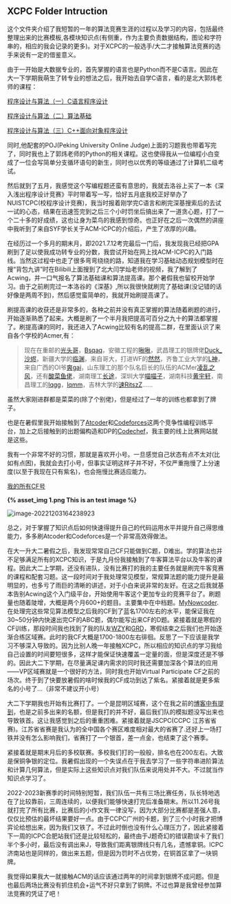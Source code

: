 ## XCPC Folder Intruction



这个文件夹介绍了我短暂的一年的算法竞赛生涯的过程以及学习的内容，包括最终整理出来的比赛模板,各模块知识点(有侧重，作为主要负责数据结构，图论和字符串的，相应的我会记录的更多)。对于XCPC的一般选手/大二才接触算法竞赛的选手来说有一定的借鉴意义。

由于一开始是大数据专业的，首先掌握的语言也是Python而不是C语言。因此在大一下学期我萌生了转专业的想法之后，我开始去自学C语言，看的是北大郭炜老师的课程：

[程序设计与算法（一）C语言程序设计](https://www.icourse163.org/course/PKU-1001553023)

[程序设计与算法（二）算法基础](https://www.icourse163.org/learn/PKU-1001894005?tid=1463180448)

[程序设计与算法（三）C++面向对象程序设计](https://www.icourse163.org/learn/PKU-1002029030?tid=1463187446#/learn/announce)

同时,他配套的POJ(Peking University Online Judge)上面的习题我也带着写完了，同时我也上了郭炜老师的Python的相关课程。这也使得我从一位编程小白变成了一位会写简单分支循环语句的新生，同时也以优秀的等级通过了计算机二级考试。

然后就到了五月，我感觉这个写编程题还蛮有意思的，我就去洛谷上买了一本《深入浅出程序设计竞赛》平时带着写一写，恰好五月底我校正好举办了NUISTCPC(校程序设计竞赛)，我当时报着刚学完C语言和刷完深基搜索后的去试一试的心态，结果在迅速签完到之后三个小时罚坐后搞出来了一道贪心题，打了一个二十多的好成绩，这也让身为菜鸟的我感到惊奇。也正好在之后一次偶然的讲座中我听到了来自SYF学长关于ACM-ICPC的介绍后，产生了浓厚的兴趣。

在经历过一个多月的期末月，即2021.7.12考完最后一门后，我发现我已经把GPA刷到了足以使我成功转专业的分数，我尝试开始在网上找ACM-ICPC的入门路线。当然这过程中也走了很多弯弯绕绕的路，知道我在学习基础动态规划模型时在搜“背包九讲”时在Bilibili上面搜到了北大闫学灿老师的视频，我了解到了Acwing，并一口气报名了算法基础课和算法提高课。那个暑假我也留校开始学习。由于之前刷完过一本洛谷的《深基》,所以我很快就刷完了基础课(没记错的话好像是两周不到)，然后感觉蛮简单的，我就开始刷提高课了。

刷提高课的收获还是非常多的，各种之前并没有真正掌握的算法随着刷题的进行，开始逐渐熟悉了起来。大概是刷了一个半月我把提高可百分之九十的算法都掌握了。刷提高课的同时，我还进入了Acwing比较有名的提高二群，在里面认识了来自各个学校的Acmer,有：

> 现在在重邮的[光头哥](736237881@qq.com)，[Bsqaq](979451229)，安徽工程的[啾啾](736237881@qq.com)，武昌理工的银牌佬[Duck_沙烬](1293391499@qq.com)，新疆大学的[临渊](1293391499@qq.com)，来自哥大，打进WF的[然然](979451229@qq.com)，齐鲁工业大学的[L神](942845546@qq.com)，来自广西的OI爷[爽gai](3342880042@qq.com)，山东理工的那个队名巨长的队伍的ACMer[凌乱之风](3342880042@qq.com)，还有[酸菜鱼佬](766703001@qq.com)，湖南理工[长途](766703001@qq.com)，深圳大学[喵喵子](766703001@qq.com)，湖南科技[黄宇轩](766703001@qq.com)，南昌理工的[lqgg](766703001@qq.com)，[lqmm](766703001@qq.com)，吉林大学的[速RitszZ](1062708758@qq.com)......

虽然大家刚进群都是菜菜的(除了个别佬)，但是经过了一年的训练也都拿到了牌子。

也是在暑假里我开始接触到了[Atcoder](atcoder.com)和[Codeforces](codeforces.com)这两个竞争性编程训练平台，加上之后接触到的出题偏构造和DP的[Codechef](codechef.com)，我主要的线上比赛网站就是这些。

我有一个非常不好的习惯，那就是喜欢开小号。一旦感觉自己状态有点不太对(比如有点困)，我就会去打小号，但事实证明这样子并不好，不仅严重拖慢了上分速度(以至于我现在只有紫名)，也会拖慢比赛适应能力。

[我的所有CF号](https://codeforces.com/ratings/organization/35633)

**{% asset_img 1.png This is an test image %}**

![image-20221203164238923](E:\XCPC\XCPC\Photo\1.png)

总之，对于掌握了知识点后如何快速得提升自己的代码运用水平并提升自己得思维能力，多多刷Atcoder和Codeforces是一个非常高效得做法。

在大一升大二暑假之后，我发现常常自己CF只能做到C题，D难出。学的算法也并不足够满足所有的XCPC知识，于是九月份我接触到了牛客算法平台以及牛客的课程。因此大二上学期，还没有进队，没有比赛打的我的主要任务就是刷完牛客竞赛的课程和配套习题。这一段时间对于我处理常见模型，常规算法题的能力提升是最明显的，也多亏了雨巨的清晰的讲述，对于小白来说非常的友好。在这之后我就基本告别Acwing这个入门级平台，开始使用牛客这个更加专业的竞赛平台了。刷题量也随着陡增，大概是两个月600+的题目。主要集中在中档题。[MyNowcoder](https://ac.nowcoder.com/acm/contest/profile/156290750).在处理完这些常见算法模型之后我的CF到了蓝名1700左右的水平，能保证我在30~50分钟内快速出完CF的ABC题，偶尔能写出来CF的D题。紧接着就是寒假的CF训练，那段时间我也找到了我的队友[WZY](https://codeforces.com/profile/Nuist_wzy)和[GRD](https://codeforces.com/profile/Bamboowind)，寒假结束之后我们也开始逐渐合练区域赛。此时的我CF大概是1700-1800左右徘徊。反思了一下应该是我学习不够深入导致的。因为比别人晚一年接触XCPC，所以相应的知识点的学习我给自己设置的时间要短很多，这样才能保证快速覆盖一定量的面，但是深度还是不够的。因此大二下学期，在尽量满足课内需求的同时我还需要加深各个算法的应用——VP区域赛就是一个很好的方法，同时我也开始Virtual Participate CF之前的场次。终于到了快要放暑假的啥时候我的CF成功到达了紫名。紧接着就是更多紫名的小号了...（非常不建议开小号）

大二下学期我也开始有比赛打了。一个是昆明区域赛，这个在我之前的[博客中有提到](https://wangyuhang-cmd.github.io/2022/04/18/Kunming-%E6%89%93%E9%93%81%E6%80%BB%E7%BB%93/)，也是之前多出来的名额，但是我打的并不好，最后我们队的模拟题没写出来也导致铁首。这让我感觉到之后的重重困难。紧接着就是JSCPC(CCPC 江苏省省赛)。江苏省省赛是我认为的全中国各个赛区难度相对最大的省赛了.还好上一场打铁并没有怎么影响我们，省赛打了一个银首，差一点金，也结束了这个赛季。

紧接着就是期末月后的多校联赛。多校我们打的一般般，排名也在200左右。大致是保铜争银的定位。我暑假出现的一个失误点在于我去学习了一些字符串进阶算法和计算几何算法，但是实际上这些知识点对我们队伍来说用处并不大。不过就当作知识点学习了。

2022-2023新赛季的时间特别短暂，我们队伍一共有三场比赛任务，队长特地选在了比较靠前，三周连续的，以便我们能够快速打完后准备期末。所以11.26号我就打完了所有比赛，比赛后的小作文我一律没写，因为大部分比赛都是差强人意，仅仅比预估的最坏结果要好一点。由于CCPC广州的卡题，到了三个小时我才把博弈论给想出来，因为我们又铁了。不过此时倒也没有什么心理压力了，因此紧接着下一周的ICPC合肥站我们还是比较轻松的，最终由于J题奇幻的错误勘误卡了我们半个多小时，最后没有调出来J，导致我们距离银牌线只有几名，遗憾拿铜。ICPC济南站也是同样的，做出来五题，但是因为罚时不占优势，在铜首区拿了一块铜牌。

我觉得如果我大一就接触ACM的话应该通过两年的时间拿到银牌不成问题。但是也最后两场比赛没有抓住机会+运气不好只拿到了铜牌。不过也算是我曾经参加算法竞赛的凭证了吧！
